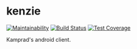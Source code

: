 # kenzie

[![Maintainability](https://api.codeclimate.com/v1/badges/01cc1a5b13ebc0d63a5d/maintainability)](https://codeclimate.com/github/kamprad/kenzie/maintainability)
[![Build Status](https://app.bitrise.io/app/722675c4f28818d3/status.svg?token=xsRrbCcf7XRLkKwQ4QvpGg&branch=master)](https://app.bitrise.io/app/722675c4f28818d3)
[![Test Coverage](https://api.codeclimate.com/v1/badges/01cc1a5b13ebc0d63a5d/test_coverage)](https://codeclimate.com/github/kamprad/kenzie/test_coverage)

Kamprad's android client.